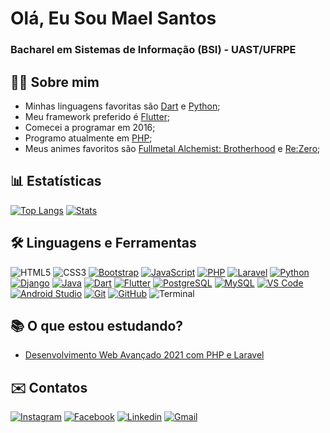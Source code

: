 # Olá, Eu Sou Mael Santos
### Bacharel em Sistemas de Informação (BSI) - UAST/UFRPE

## 👩‍💻 Sobre mim

- Minhas linguagens favoritas são [Dart](https://dart.dev/) e [Python](https://www.python.org/);
- Meu framework preferido é [Flutter](https://flutter.dev/);
- Comecei a programar em 2016;
- Programo atualmente em [PHP](https://www.php.net/);
- Meus animes favoritos são [Fullmetal Alchemist: Brotherhood](https://www.netflix.com/br/title/70204981) e [Re:Zero](https://www.crunchyroll.com/pt-br/rezero-starting-life-in-another-world-);

## 📊 Estatísticas

[![Top Langs](https://github-readme-stats.vercel.app/api/top-langs/?username=MaelSantos&layout=compact)](https://github.com/anuraghazra/github-readme-stats)
[![Stats](https://github-readme-stats-anuraghazra1.vercel.app/api?username=MaelSantos&show_icons=true&include_all_commits=true)](https://github.com/anuraghazra/github-readme-stats)

## 🛠 Linguagens e Ferramentas
![HTML5](https://img.icons8.com/color/40/000000/html-5.png)
![CSS3](https://img.icons8.com/color/40/000000/css3.png)
[![Bootstrap](https://img.icons8.com/color/40/000000/bootstrap.png)](https://getbootstrap.com/)
[![JavaScript](https://img.icons8.com/color/40/000000/javascript.png)](https://www.javascript.com/)
[![PHP](https://img.icons8.com/color/40/000000/php.png)](https://www.php.net/)
[![Laravel](https://img.icons8.com/fluent/40/000000/laravel.png)](https://laravel.com/)
[![Python](https://img.icons8.com/color/40/000000/python.png)](https://www.python.org/)
[![Django](https://img.icons8.com/windows/40/000000/django.png)](https://www.djangoproject.com/)
[![Java](https://img.icons8.com/color/40/000000/java.png)](https://www.java.com/)
[![Dart](https://img.icons8.com/color/40/000000/dart.png)](https://dart.dev/)
[![Flutter](https://img.icons8.com/color/40/000000/flutter.png)](https://flutter.dev/)
[![PostgreSQL](https://img.icons8.com/color/40/000000/postgreesql.png)](https://www.postgresql.org/)
[![MySQL](https://img.icons8.com/color/40/000000/mysql.png)](https://www.mysql.com/)
[![VS Code](https://img.icons8.com/fluent/40/000000/visual-studio-code-2019.png)](https://code.visualstudio.com/)
[![Android Studio](https://img.icons8.com/fluent/40/000000/android.png)](https://developer.android.com/studio)
[![Git](https://img.icons8.com/color/40/000000/git.png)](https://git-scm.com/)
[![GitHub](https://img.icons8.com/fluent/40/000000/github.png)](https://github.com/)
![Terminal](https://img.icons8.com/color/40/000000/console.png)
<!-- ![Semantic Ui](https://img.icons8.com/office/40/000000/semantic-ui.png) -->

## 📚 O que estou estudando?
- [Desenvolvimento Web Avançado 2021 com PHP e Laravel](https://www.udemy.com/course/curso-completo-do-desenvolvedor-laravel/)

## ✉️ Contatos
[![Instagram](https://img.icons8.com/color/40/000000/instagram-new.png)](https://www.instagram.com/mael_santos7/)
[![Facebook](https://img.icons8.com/color/40/000000/facebook-new.png)](https://www.facebook.com/profile.php?id=100014350898752)
[![Linkedin](https://img.icons8.com/color/40/000000/linkedin.png)](https://www.linkedin.com/in/abimael-jonas-738328124/)
[![Gmail](https://img.icons8.com/color/40/000000/gmail-new.png)](mailto:maelsantos777@gmail.com)
